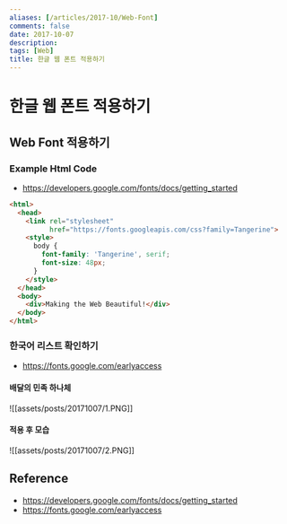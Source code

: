 ```yaml
---
aliases: [/articles/2017-10/Web-Font]
comments: false
date: 2017-10-07
description: 
tags: [Web]
title: 한글 웹 폰트 적용하기
---
```

# 한글 웹 폰트 적용하기
## Web Font 적용하기
### Example Html Code
- <https://developers.google.com/fonts/docs/getting_started>

```html
<html>
  <head>
    <link rel="stylesheet"
          href="https://fonts.googleapis.com/css?family=Tangerine">
    <style>
      body {
        font-family: 'Tangerine', serif;
        font-size: 48px;
      }
    </style>
  </head>
  <body>
    <div>Making the Web Beautiful!</div>
  </body>
</html>
```

### 한국어 리스트 확인하기
- <https://fonts.google.com/earlyaccess>

#### 배달의 민족 하나체
![[assets/posts/20171007/1.PNG]]

#### 적용 후 모습
![[assets/posts/20171007/2.PNG]]

## Reference
- https://developers.google.com/fonts/docs/getting_started
- https://fonts.google.com/earlyaccess
